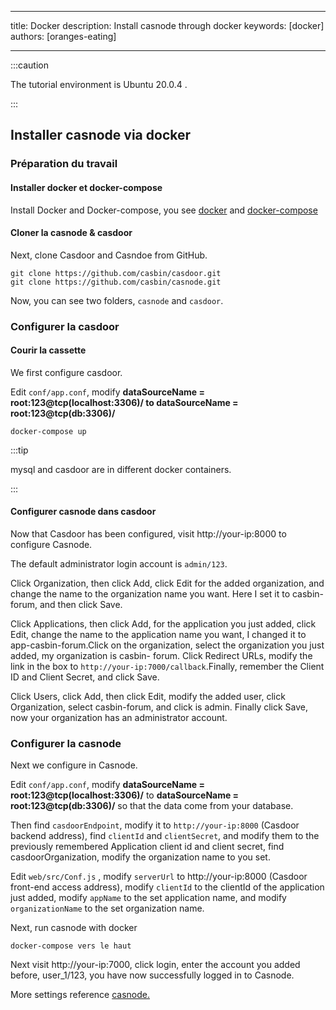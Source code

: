 - - -
title: Docker description: Install casnode through docker keywords: [docker] authors: [oranges-eating]
- - -

:::caution

The tutorial environment is Ubuntu 20.0.4 .

:::

## Installer casnode via docker
### Préparation du travail
#### Installer docker et docker-compose
Install Docker and Docker-compose, you see [docker](https://docs.docker.com/get-docker/) and [docker-compose](https://docs.docker.com/compose/install/)

#### Cloner la casnode & casdoor
Next, clone Casdoor and Casndoe from GitHub.
```shell
git clone https://github.com/casbin/casdoor.git
git clone https://github.com/casbin/casnode.git
```
Now, you can see two folders, `casnode` and `casdoor`.

### Configurer la casdoor

#### Courir la cassette
We first configure casdoor.

Edit `conf/app.conf`, modify **dataSourceName = root:123@tcp(localhost:3306)/ to dataSourceName = root:123@tcp(db:3306)/**
```shell
docker-compose up
```

:::tip

mysql and casdoor are in different docker containers.

:::

#### Configurer casnode dans casdoor
Now that Casdoor has been configured, visit http://your-ip:8000 to configure Casnode.

The default administrator login account is `admin/123`.

Click Organization, then click Add, click Edit for the added organization, and change the name to the organization name you want. Here I set it to casbin-forum, and then click Save.

Click Applications, then click Add, for the application you just added, click Edit, change the name to the application name you want, I changed it to app-casbin-forum.Click on the organization, select the organization you just added, my organization  is casbin- forum. Click Redirect URLs, modify the link in the box to `http://your-ip:7000/callback`.Finally, remember the Client ID and Client Secret, and click Save.

Click Users, click Add, then click Edit, modify the added user, click Organization, select casbin-forum, and click is admin. Finally click Save, now your organization has an administrator account.
<br/>

### Configurer la casnode
Next we configure in Casnode.

Edit `conf/app.conf`, modify **dataSourceName = root:123@tcp(localhost:3306)/** to **dataSourceName = root:123@tcp(db:3306)/** so that the data come from your database.

Then find `casdoorEndpoint`, modify it to `http://your-ip:8000` (Casdoor backend address), find `clientId` and `clientSecret`, and modify them to the previously remembered Application client id and client secret, find casdoorOrganization, modify the organization name to you set.

Edit `web/src/Conf.js` , modify `serverUrl` to http://your-ip:8000 (Casdoor front-end access address), modify `clientId` to the clientId of the application just added, modify `appName` to the set application name, and modify `organizationName` to the set organization name.

Next, run casnode with docker

```shell
docker-compose vers le haut
```

Next visit http://your-ip:7000, click login, enter the account you added before, user_1/123, you have now successfully logged in to Casnode.

More settings reference [casnode.](https://casnode.org/docs)

